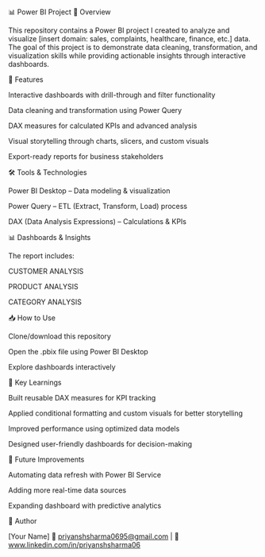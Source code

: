 📊 Power BI Project
📌 Overview

This repository contains a Power BI project I created to analyze and visualize [insert domain: sales, complaints, healthcare, finance, etc.] data. The goal of this project is to demonstrate data cleaning, transformation, and visualization skills while providing actionable insights through interactive dashboards.

🚀 Features

Interactive dashboards with drill-through and filter functionality

Data cleaning and transformation using Power Query

DAX measures for calculated KPIs and advanced analysis

Visual storytelling through charts, slicers, and custom visuals

Export-ready reports for business stakeholders

🛠️ Tools & Technologies

Power BI Desktop – Data modeling & visualization

Power Query – ETL (Extract, Transform, Load) process

DAX (Data Analysis Expressions) – Calculations & KPIs

📊 Dashboards & Insights

The report includes:

CUSTOMER ANALYSIS 

PRODUCT ANALYSIS

CATEGORY ANALYSIS

📥 How to Use

Clone/download this repository

Open the .pbix file using Power BI Desktop

Explore dashboards interactively

🎯 Key Learnings

Built reusable DAX measures for KPI tracking

Applied conditional formatting and custom visuals for better storytelling

Improved performance using optimized data models

Designed user-friendly dashboards for decision-making

📌 Future Improvements

Automating data refresh with Power BI Service

Adding more real-time data sources

Expanding dashboard with predictive analytics

👤 Author

[Your Name]
📧 priyanshsharma0695@gmail.com | 💼 www.linkedin.com/in/priyanshsharma06

